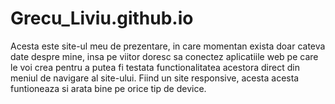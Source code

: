 # Grecu_Liviu.github.io

Acesta este site-ul meu de prezentare, in care momentan exista doar cateva date despre mine, insa pe viitor doresc sa conectez aplicatiile web pe care le voi crea pentru a putea fi testata functionalitatea acestora direct din meniul de navigare al site-ului. Fiind un site responsive, acesta acesta funtioneaza si arata bine pe orice tip de device.

